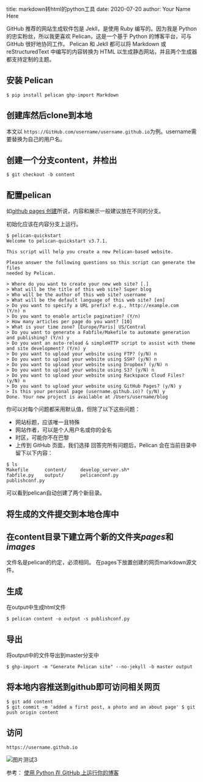title: markdown转html的python工具
date: 2020-07-20
author: Your Name Here

GitHub 推荐的网站生成软件包是 Jekll，是使用 Ruby 编写的。因为我是 Python 的忠实粉丝，所以我更喜欢 Pelican，这是一个基于 Python 的博客平台，可与 GitHub 很好地协同工作。
Pelican 和 Jekll 都可以将 Markdown 或 reStructuredText 中编写的内容转换为 HTML 以生成静态网站，并且两个生成器都支持定制的主题。

## 安装 Pelican
```
$ pip install pelican ghp-import Markdown
```
## 创建库然后clone到本地
本文以 `https://GitHub.com/username/username.github.io`为例。username需要替换为自己的用户名。

## 创建一个分支content，并检出
`$ git checkout -b content`

## 配置pelican
如[github pages 创建](.\github_pages_创建.md)所说，内容和展示一般建议放在不同的分支。

初始化应该在内容分支上运行。
```
$ pelican-quickstart
Welcome to pelican-quickstart v3.7.1.

This script will help you create a new Pelican-based website.

Please answer the following questions so this script can generate the files
needed by Pelican.

> Where do you want to create your new web site? [.]  
> What will be the title of this web site? Super blog
> Who will be the author of this web site? username
> What will be the default language of this web site? [en]
> Do you want to specify a URL prefix? e.g., http://example.com   (Y/n) n
> Do you want to enable article pagination? (Y/n)
> How many articles per page do you want? [10]
> What is your time zone? [Europe/Paris] US/Central
> Do you want to generate a Fabfile/Makefile to automate generation and publishing? (Y/n) y
> Do you want an auto-reload & simpleHTTP script to assist with theme and site development? (Y/n) y
> Do you want to upload your website using FTP? (y/N) n
> Do you want to upload your website using SSH? (y/N) n
> Do you want to upload your website using Dropbox? (y/N) n
> Do you want to upload your website using S3? (y/N) n
> Do you want to upload your website using Rackspace Cloud Files? (y/N) n
> Do you want to upload your website using GitHub Pages? (y/N) y
> Is this your personal page (username.github.io)? (y/N) y
Done. Your new project is available at /Users/username/blog
```
你可以对每个问题都采用默认值，但除了以下这些问题：
* 网站标题，应该唯一且特殊
* 网站作者，可以是个人用户名或你的全名
* 时区，可能你不在巴黎
* 上传到 GitHub 页面，我们选择
回答完所有问题后，Pelican 会在当前目录中留下以下内容：
```
$ ls
Makefile      content/     develop_server.sh*
fabfile.py    output/      pelicanconf.py
publishconf.py
```
可以看到pelican自动创建了两个新目录。
## 将生成的文件提交到本地仓库中
## 在content目录下建立两个新的文件夹*pages*和*images*
文件名是pelican的约定，必须相同。
在pages下放置创建的网页markdown源文件。
## 生成
在output中生成html文件
```
$ pelican content -o output -s publishconf.py
```
## 导出
将output中的文件导出到master分支中
```
$ ghp-import -m "Generate Pelican site" --no-jekyll -b master output
```
## 将本地内容推送到github即可访问相关网页
```
$ git add content
$ git commit -m 'added a first post, a photo and an about page' $ git push origin content
```
## 访问
```
https://username.github.io
```

![图片测试3](..\images\green_ground.jpg)

参考：
[使用 Python 在 GitHub 上运行你的博客](https://zhuanlan.zhihu.com/p/122956498)
